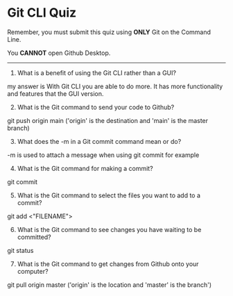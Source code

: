 # Git CLI Quiz

Remember, you must submit this quiz using **ONLY** Git on the Command Line.

You **CANNOT** open Github Desktop.

---

1. What is a benefit of using the Git CLI rather than a GUI?

<!-- Write your answer here -->

my answer is
With Git CLI you are able to do more. It has more functionality and features that the GUI version.

2. What is the Git command to send your code to Github?

<!-- Write your answer here -->

git push origin main ('origin' is the destination and 'main' is the master branch)

3. What does the -m in a Git commit command mean or do?

<!-- Write your answer here -->

-m is used to attach a message when using git commit for example

4. What is the Git command for making a commit?

<!-- Write your answer here -->

git commit

5. What is the Git command to select the files you want to add to a commit?

<!-- Write your answer here -->

git add <"FILENAME">

6. What is the Git command to see changes you have waiting to be committed?

<!-- Write your answer here -->

git status

7. What is the Git command to get changes from Github onto your computer?

<!-- Write your answer here -->

git pull origin master ('origin' is the location and 'master' is the branch')

